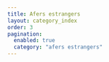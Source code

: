```yaml
---
title: Afers estrangers
layout: category_index
order: 3
pagination:
  enabled: true
  category: "afers estrangers"
---
```

